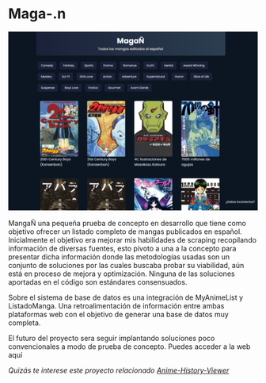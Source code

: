 # Maga-.n

<img src="https://github.com/SegoCode/Maga-.n/blob/main/media/demo.png">

MangaÑ una pequeña prueba de concepto en desarrollo que tiene como objetivo ofrecer un listado completo de mangas publicados en español. Inicialmente el objetivo era mejorar mis habilidades de scraping recopilando información de diversas fuentes, esto pivoto a una a la concepto para presentar dicha información donde las metodologías usadas son un conjunto de soluciones por las cuales buscaba probar su viabilidad, aún está en proceso de mejora y optimización. Ninguna de las soluciones aportadas en el código son estándares consensuados.

Sobre el sistema de base de datos es una integración de MyAnimeList y ListadoManga. Una retroalimentación de información entre ambas plataformas web con el objetivo de generar una base de datos muy completa.

El futuro del proyecto sera seguir implantando soluciones poco convencionales a modo de prueba de concepto. Puedes acceder a la web aquí 

_Quizás te interese este proyecto relacionado [Anime-History-Viewer](https://github.com/SegoCode/Anime-History-Viewer)_
